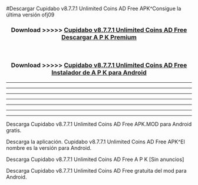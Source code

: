 #Descargar Cupidabo v8.7.7.1 Unlimited Coins AD Free  APK^Consigue la última versión ofj09



<div align="center">
<h3>Download >>>>> <a href="https://es-sites.web.app/?es= Cupidabo v8.7.7.1 Unlimited Coins AD Free ">Cupidabo v8.7.7.1 Unlimited Coins AD Free  Descargar A P K Premium</a></h3><br>

<h3>Download >>>>> <a href="https://es-sites.web.app/?es= Cupidabo v8.7.7.1 Unlimited Coins AD Free ">Cupidabo v8.7.7.1 Unlimited Coins AD Free  Instalador de A P K para Android</a></h3>
</div>


----------------------------------------------------------

----------------------------------------------------------

----------------------------------------------------------

----------------------------------------------------------

----------------------------------------------------------

----------------------------------------------------------

----------------------------------------------------------

Descarga Cupidabo v8.7.7.1 Unlimited Coins AD Free  APK.MOD para Android gratis.

Descarga la aplicación. Cupidabo v8.7.7.1 Unlimited Coins AD Free  APK^El nombre es la versión para Android.

Descarga Cupidabo v8.7.7.1 Unlimited Coins AD Free  A P K [Sin anuncios]

Descarga Cupidabo v8.7.7.1 Unlimited Coins AD Free  gratuita del mod para Android.


